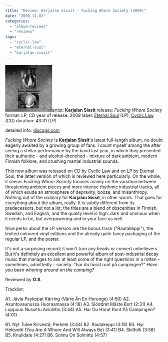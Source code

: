 ```yaml
---
title: "Review: Karjalan Sissit - Fucking Whore Society (2009)"
date: "2009-11-03"
categories: 
  - "album-reviews"
  - "reviews"
tags: 
  - "cyclic-law"
  - "eternal-soul"
  - "karjalan-sissit"
---
```


![karjalan_fws](images/karjalan_fws.jpg "karjalan_fws")artist: **Karjalan Sissit** release: _Fucking Whore Society_ format: LP, CD year of release: 2009 label: [Eternal Soul](http://www.eternal-soul.de/) (LP), [Cyclic Law](http://www.cycliclaw.com/) (CD) duration: 43:31 (LP)

detailed info: [discogs.com](http://www.discogs.com/Karjalan-Sissit-Fucking-Whore-Society/master/39531)

_Fucking Whore Society_ is **Karjalan Sissit**'s latest full-length album, no doubt eagerly awaited by a growing group of fans. I count myself among the after seeing a stellar performance by the band last year, in which they presented their authentic - and alcohol-drenched - mixture of dark ambient, modern Finnish folklore, and crushing martial industrial sounds.

This new album was released on CD by Cyclic Law and on LP by Eternal Soul, the latter version of which is reviewed here particularly. On the whole, it seems _Fucking Whore Society_ focuses mainly on the variation between threatening ambient pieces and more intense rhythmic industrial tracks, all of which exude an atmosphere of depravity, booze, and misanthropy. Nothing out of the ordinary for **Karjalan Sissit**, in other words. That goes for everything about the album, really. It is subtly different from its predecessors, but not a lot; the titles are a blend of obscenities in Finnish, Swedish, and English, and the quality level is high: dark and ominous when it needs to be, but overpowering and in your face as well.

Nice perks about the LP version are the bonus track ("Rautakeppi"), the limited coloured vinyl editions and the already quite fancy packaging of the regular LP, and the poster.

It's not a surprising record; it won't turn any heads or convert unbelievers. But it's definitely an excellent and powerful album of post-industrial decay music that manages to ask at least some of the right questions in a rotten - sometimes, admittedly - society: "har du horat runt på campingen?" _Have you been whoring around on the camping?_

Reviewed by **O.S.**

Tracklist:

A1. Jävla Psykopat Kärring (Värre Än En Horunge) (4:50) A2. Asuntovaunussa Huoraamassa (4:18) A3. Slöddret Måste Bort (2:31) A4. Loppuun Nussittu Avioliitto (3:44) A5. Har Du Horat Runt På Campingen? (4:01)

B1. Nyt Tulee Kirvestä; Perkele (3:44) B2. Rautakeppi (3:16) B3. Hyi Helevetti (You Are A Whore And Will Always Be) (3:41) B4. Skitfolk (3:58) B5. Knulldate (4:27) B6. Solmu On Solmittu (4:57)
